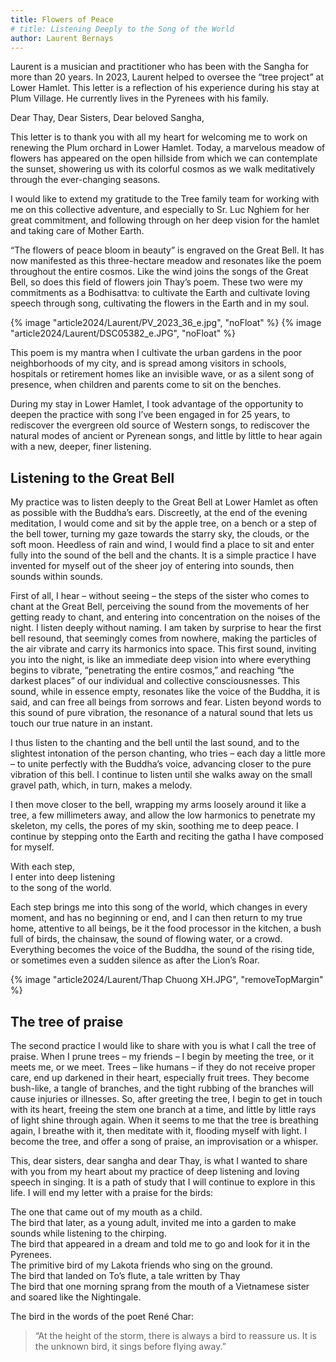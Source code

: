 ```yaml
---
title: Flowers of Peace
# title: Listening Deeply to the Song of the World
author: Laurent Bernays
---
```

<!-- the Calligraphy "Flowers of Peace" is used as the title -->

<p class="editors-preface">Laurent is a musician and practitioner who has been with the Sangha for more than 20 years. In 2023, Laurent helped to oversee the “tree project” at Lower Hamlet. This letter is a reflection of his experience during his stay at Plum Village. He currently lives in the Pyrenees with his family.</p>

Dear Thay, Dear Sisters, Dear beloved Sangha,

This letter is to thank you with all my heart for welcoming me to work on renewing the Plum orchard in Lower Hamlet. Today, a marvelous meadow of flowers has appeared on the open hillside from which we can contemplate the sunset, showering us with its colorful cosmos as we walk meditatively through the ever-changing seasons.

I would like to extend my gratitude to the Tree family team for working with me on this collective adventure, and especially to Sr. Luc Nghiem for her great commitment, and following through on her deep vision for the hamlet and taking care of Mother Earth.

“The flowers of peace bloom in beauty” is engraved on the Great Bell. It has now manifested as this three-hectare meadow and resonates like the poem throughout the entire cosmos. Like the wind joins the songs of the Great Bell, so does this field of flowers join Thay’s poem. These two were my commitments as a Bodhisattva: to cultivate the Earth and cultivate loving speech through song, cultivating the flowers in the Earth and in my soul.

{% image "article2024/Laurent/PV_2023_36_e.jpg", "noFloat" %}
{% image "article2024/Laurent/DSC05382_e.JPG", "noFloat" %}

This poem is my mantra when I cultivate the urban gardens in the poor neighborhoods of my city, and is spread among visitors in schools, hospitals or retirement homes like an invisible wave, or as a silent song of presence, when children and parents come to sit on the benches.

During my stay in Lower Hamlet, I took advantage of the opportunity to deepen the practice with song I’ve been engaged in for 25 years, to rediscover the evergreen old source of Western songs, to rediscover the natural modes of ancient or Pyrenean songs, and little by little to hear again with a new, deeper, finer listening.

## Listening to the Great Bell

My practice was to listen deeply to the Great Bell at Lower Hamlet as often as possible with the Buddha’s ears. Discreetly, at the end of the evening meditation, I would come and sit by the apple tree, on a bench or a step of the bell tower, turning my gaze towards the starry sky, the clouds, or the soft moon. Heedless of rain and wind, I would find a place to sit and enter fully into the sound of the bell and the chants. It is a simple practice I have invented for myself out of the sheer joy of entering into sounds, then sounds within sounds.

First of all, I hear – without seeing – the steps of the sister who comes to chant at the Great Bell, perceiving the sound from the movements of her getting ready to chant, and entering into concentration on the noises of the night. I listen deeply without naming. I am taken by surprise to hear the first bell resound, that seemingly comes from nowhere, making the particles of the air vibrate and carry its harmonics into space. This first sound, inviting you into the night, is like an immediate deep vision into where everything begins to vibrate, “penetrating the entire cosmos,” and reaching “the darkest places” of our individual and collective consciousnesses. This sound, while in essence empty, resonates like the voice of the Buddha, it is said, and can free all beings from sorrows and fear. Listen beyond words to this sound of pure vibration, the resonance of a natural sound that lets us touch our true nature in an instant.


I thus listen to the chanting and the bell until the last sound, and to the slightest intonation of the person chanting, who tries – each day a little more – to unite perfectly with the Buddha’s voice, advancing closer to the pure vibration of this bell. I continue to listen until she walks away on the small gravel path, which, in turn, makes a melody.

I then move closer to the bell, wrapping my arms loosely around it like a tree, a few millimeters away, and allow the low harmonics to penetrate my skeleton, my cells, the pores of my skin, soothing me to deep peace. I continue by stepping onto the Earth and reciting the gatha I have composed for myself.

<!-- <div class="verse"><p>“With each step,<br/>
I enter into deep listening<br/>
to the song of the world.”</p></div> -->

<p class="pull-quote">With each step,<br/>
I enter into deep listening<br/>
to the song of the world.</p></p>

Each step brings me into this song of the world, which changes in every moment, and has no beginning or end, and I can then return to my true home, attentive to all beings, be it the food processor in the kitchen, a bush full of birds, the chainsaw, the sound of flowing water, or a crowd. Everything becomes the voice of the Buddha, the sound of the rising tide, or sometimes even a sudden silence as after the Lion’s Roar.

{% image "article2024/Laurent/Thap Chuong XH.JPG", "removeTopMargin" %}

## The tree of praise

The second practice I would like to share with you is what I call the tree of praise. When I prune trees – my friends – I begin by meeting the tree, or it meets me, or we meet. Trees – like humans – if they do not receive proper care, end up darkened in their heart, especially fruit trees. They become bush-like, a tangle of branches, and the tight rubbing of the branches will cause injuries or illnesses. So, after greeting the tree, I begin to get in touch with its heart, freeing the stem one branch at a time, and little by little rays of light shine through again. When it seems to me that the tree is breathing again, I breathe with it, then meditate with it, flooding myself with light. I become the tree, and offer a song of praise, an improvisation or a whisper.

This, dear sisters, dear sangha and dear Thay, is what I wanted to share with you from my heart about my practice of deep listening and loving speech in singing. It is a path of study that I will continue to explore in this life. I will end my letter with a praise for the birds:

<div class="verse"><p>The one that came out of my mouth as a child.<br/>
The bird that later, as a young adult, invited me into a garden to make sounds while listening to the chirping.<br/>
The bird that appeared in a dream and told me to go and look for it in the Pyrenees.<br/>
The primitive bird of my Lakota friends who sing on the ground.<br/>
The bird that landed on To’s flute, a tale written by Thay<br/>
The bird that one morning sprang from the mouth of a Vietnamese sister and soared like the Nightingale.</p></div>

The bird in the words of the poet René Char:

> “At the height of the storm, there is always a bird to reassure us. It is the unknown bird, it sings before flying away.”